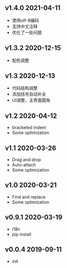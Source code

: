 ## v1.4.0 2021-04-11

- 使用utf-8编码
- 支持中文注释
- 优化了一些问题

## v1.3.2 2020-12-15

- 配色调整

## v1.3 2020-12-13

- 代码结构调整
- 添加括号自动补全
- UI调整，主界面圆角

## v1.2 2020-04-12

- bracketed indent
- Some optimization

## v1.1 2020-03-26

- Drag and drop
- Auto-attach
- Some optimization

## v1.0 2020-03-21

- Find and replace
- Some optimization

## v0.9.1 2020-03-19

- i18n
- pip install

## v0.0.4 2019-09-11

- init